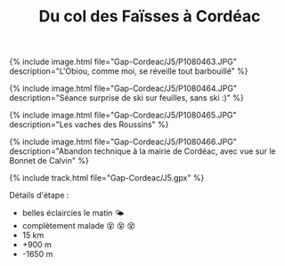 ﻿---
title: "Du col des Faïsses à Cordéac"
permalink: /Gap-Cordeac/J5/
sidebar:
  nav: "gap_cordeac"
enable_tracks: true
---

{% include image.html file="Gap-Cordeac/J5/P1080463.JPG" description="L'Obiou, comme moi, se réveille tout barbouillé" %}

{% include image.html file="Gap-Cordeac/J5/P1080464.JPG" description="Séance surprise de ski sur feuilles, sans ski :)" %}

{% include image.html file="Gap-Cordeac/J5/P1080465.JPG" description="Les vaches des Roussins" %}

{% include image.html file="Gap-Cordeac/J5/P1080466.JPG" description="Abandon technique à la mairie de Cordéac, avec vue sur le Bonnet de Calvin" %}

{% include track.html file="Gap-Cordeac/J5.gpx" %}

Détails d'étape :
* belles éclaircies le matin :sun_behind_small_cloud:
* complètement malade :dizzy_face: :dizzy_face: :dizzy_face:
* 15 km
* +900 m
* -1650 m
